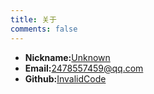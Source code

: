 ```yaml
---
title: 关于
comments: false
---
```

* **Nickname:**[Unknown](https://invalidcode.github.io)
* **Email:**[2478557459@qq.com](2478557459@qq.com)
* **Github:**[InvalidCode](https://github.com/InvalidCode)



